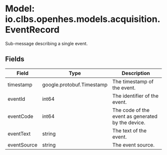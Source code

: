 # Model: io.clbs.openhes.models.acquisition.EventRecord

Sub-message describing a single event.

## Fields

| Field | Type | Description |
| --- | --- | --- |
| timestamp | google.protobuf.Timestamp | The timestamp of the event. |
| eventId | int64 | The identifier of the event. |
| eventCode | int64 | The code of the event as generated by the device. |
| eventText | string | The text of the event. |
| eventSource | string | The event source. |


